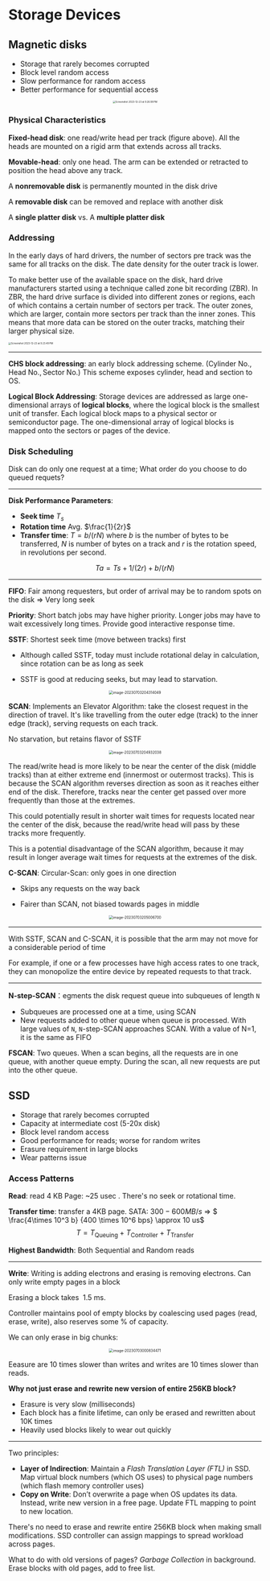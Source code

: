 # Storage Devices

## Magnetic disks

* Storage that rarely becomes corrupted
* Block level random access
* Slow performance for random access
* Better performance for sequential access

<center><img src="https://p.ipic.vip/yrl6bj.png" alt="Screenshot 2023-12-23 at 9.26.08 PM" style="zoom:33%;" /></center>

### Physical Characteristics

**Fixed-head disk**: one read/write head per track (figure above). All the heads are mounted on a rigid arm that extends across all tracks.

**Movable-head**: only one head. The arm can be extended or retracted to position the head above any track.

A **nonremovable disk** is permanently mounted in the disk drive

A **removable disk** can be removed and replace with another disk

A **single platter disk** vs. A **multiple platter disk**

### Addressing

In the early days of hard drivers, the number of sectors pre track was the same for all tracks on the disk. The date density for the outer track is lower.

To make better use of the available space on the disk, hard drive manufacturers started using a technique called zone bit recording (ZBR). In ZBR, the hard drive surface is divided into different zones or regions, each of which contains a certain number of sectors per track. The outer zones, which are larger, contain more sectors per track than the inner zones. This means that more data can be stored on the outer tracks, matching their larger physical size.

<img src="https://p.ipic.vip/dkxd1t.png" alt="Screenshot 2023-12-23 at 9.23.49 PM" style="zoom: 33%;" />

------

**CHS block addressing**: an early block addressing scheme. $(\text{Cylinder No.}, \text{Head No.}, \text{Sector No.})$ This  scheme exposes cylinder, head and section to OS.

**Logical Block Addressing**: Storage devices are addressed as large one-dimensional arrays of **logical blocks**, where the logical block is the smallest unit of transfer. Each logical block maps to a physical sector or semiconductor page. The one-dimensional array of logical blocks is mapped onto the sectors or pages of the device.

### Disk Scheduling

Disk can do only one request at a time; What order do you choose to do queued requets?

-----

**Disk Performance Parameters**:

* **Seek time** $T_s$
* **Rotation time** Avg. $\frac{1}{2r}$
* **Transfer time**: $T=b/(rN)$ where $b$ is the number of bytes to be transferred, $N$ is number of bytes on a track and $r$ is the rotation speed, in revolutions per second.

$$
Ta=Ts+1/(2r)+b/(rN)
$$

-----

**FIFO**: Fair among requesters, but order of arrival may be to random spots on the disk => Very long seek

**Priority**: Short batch jobs may have higher priority. Longer jobs may have to wait excessively long times. Provide good interactive response time.

**SSTF**:  Shortest seek time (move between tracks) first

* Although called SSTF, today must include rotational delay in calculation, since rotation can be as long as seek

* SSTF is good at reducing seeks, but may lead to starvation.

<center><img src="https://p.ipic.vip/222400.png" alt="image-20230703204314049" style="zoom:50%;" /></center>

**SCAN**: Implements an Elevator Algorithm: take the closest request in the direction of travel. It's like travelling from the outer edge (track) to the inner edge (track), serving requests on each track.

No starvation, but retains flavor of SSTF

<center><img src="https://p.ipic.vip/7j1vfu.png" alt="image-20230703204932038" style="zoom:50%;" /></center>

The read/write head is more likely to be near the center of the disk (middle tracks) than at either extreme end (innermost or outermost tracks). This is because the SCAN algorithm reverses direction as soon as it reaches either end of the disk. Therefore, tracks near the center get passed over more frequently than those at the extremes.

This could potentially result in shorter wait times for requests located near the center of the disk, because the read/write head will pass by these tracks more frequently.

This is a potential disadvantage of the SCAN algorithm, because it may result in longer average wait times for requests at the extremes of the disk. 

**C-SCAN**: Circular-Scan: only goes in one direction

* Skips any requests on the way back

* Fairer than SCAN, not biased towards pages in middle

<center><img src="https://p.ipic.vip/fuoqrq.png" alt="image-20230703205006700" style="zoom:50%;" /></center>

----

With SSTF, SCAN and C-SCAN, it is possible that the arm may not move for a considerable period of time

For example, if one or a few processes have high access rates to one track, they can monopolize the entire device by repeated requests to that track.

---

**N-step-SCAN**：egments the disk request queue into subqueues of length `N`

- Subqueues are processed one at a time, using SCAN
- New requests added to other queue when queue is processed. With large values of `N`, `N`-step-SCAN approaches SCAN. With a value of N=1, it is the same as FIFO

**FSCAN**: Two queues. When a scan begins, all the requests are in one queue, with another queue empty. During the scan, all new requests are put into the other queue.

## SSD

* Storage that rarely becomes corrupted
* Capacity at intermediate cost (5-20x disk)
* Block level random access
* Good performance for reads; worse for random writes
* Erasure requirement in large blocks
* Wear patterns issue

### Access Patterns

**Read**: read 4 KB Page: ~$25$ usec . There's no seek or rotational time.

**Transfer time**: transfer a 4KB page. SATA: $300-600MB/s$ => $ \frac{4\times 10^3 b}  {400 \times 10^6 bps} \approx 10 us$
$$
T = T_{\text{Queuing}} + T_{\text{Controller}} + T_{\text{Transfer}}
$$


**Highest Bandwidth**: Both Sequential and Random reads

----

**Write**: Writing is adding electrons and erasing is removing electrons. Can only write empty pages in a block

Erasing a block takes $~1.5$ ms. 

Controller maintains pool of empty blocks by coalescing used pages (read, erase, write), also reserves some % of capacity.

We can only erase in big chunks:

<center><img src="https://p.ipic.vip/8oqs2i.png" alt="image-20230703000834471" style="zoom:50%;" /></center>

Eeasure are 10 times slower than writes and writes are 10 times slower than reads.

**Why not just erase and rewrite new version of entire 256KB block?**

* Erasure is very slow (milliseconds)
* Each block has a finite lifetime, can only be erased and rewritten about 10K times
* Heavily used blocks likely to wear out quickly

----

Two principles:

* **Layer of Indirection**: Maintain a *Flash Translation Layer (FTL)* in SSD. Map virtual block numbers (which OS uses) to physical page numbers (which flash memory controller uses)
* **Copy on Write**: Don’t overwrite a page when OS updates its data. Instead, write new version in a free page. Update FTL mapping to point to new location.

There's no need to erase and rewrite entire 256KB block when making small modifications. SSD controller can assign mappings to spread workload across pages.

What to do with old versions of pages? *Garbage Collection* in background. Erase blocks with old pages, add to free list.
